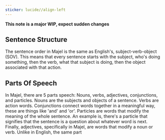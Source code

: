 ```yaml
---
sticker: lucide//align-left
---
```

**This note is a major WIP, expect sudden changes**

## Sentence Structure
The sentence order in Majel is the same as English's, subject-verb-object (SOV). This means that every sentence starts with the subject, who's doing something, then the verb, what that subject is doing, then the object associated with that action. 

## Parts Of Speech
In Majel, there are 5 parts speech: Nouns, verbs, adjectives, conjunctions, and particles. Nouns are the subjects and objects of a sentence. Verbs are action words. Conjunctions connect words together in a meaningful way, these are things like 'and' and 'or'. Particles are words that modify the meaning of the whole sentence. An example is, there's a particle that signifies that the sentence is a question about whatever word is next. Finally, adjectives, specifically in Majel, are words that modify a noun or verb. Unlike in English, the same part 